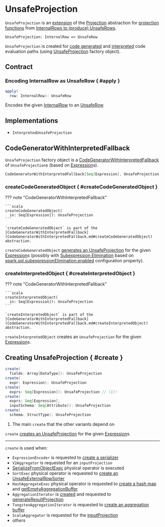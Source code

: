 # UnsafeProjection

`UnsafeProjection` is an [extension](#contract) of the [Projection](Projection.md) abstraction for [projection functions](#implementations) from [InternalRows to (produce) UnsafeRows](#apply).

```text
UnsafeProjection: InternalRow => UnsafeRow
```

`UnsafeProjection` is created for [code generated](#createCodeGeneratedObject) and [interpreted](#createInterpretedObject) code evaluation paths (using [UnsafeProjection](#CodeGeneratorWithInterpretedFallback) factory object).

## Contract

### Encoding InternalRow as UnsafeRow { #apply }

```scala
apply(
  row: InternalRow): UnsafeRow
```

Encodes the given [InternalRow](../InternalRow.md) to an [UnsafeRow](../UnsafeRow.md)

## Implementations

* `InterpretedUnsafeProjection`

## <span id="CodeGeneratorWithInterpretedFallback"> CodeGeneratorWithInterpretedFallback

`UnsafeProjection` factory object is a [CodeGeneratorWithInterpretedFallback](CodeGeneratorWithInterpretedFallback.md) of `UnsafeProjection`s (based on [Expression](Expression.md)s).

```scala
CodeGeneratorWithInterpretedFallback[Seq[Expression], UnsafeProjection]
```

### createCodeGeneratedObject { #createCodeGeneratedObject }

??? note "CodeGeneratorWithInterpretedFallback"

    ```scala
    createCodeGeneratedObject(
      in: Seq[Expression]): UnsafeProjection
    ```

    `createCodeGeneratedObject` is part of the [CodeGeneratorWithInterpretedFallback](CodeGeneratorWithInterpretedFallback.md#createCodeGeneratedObject) abstraction.

`createCodeGeneratedObject` [generates an UnsafeProjection](../whole-stage-code-generation/GenerateUnsafeProjection.md#generate) for the given [Expression](Expression.md)s (possibly with [Subexpression Elimination](../subexpression-elimination.md) based on [spark.sql.subexpressionElimination.enabled](../configuration-properties.md#spark.sql.subexpressionElimination.enabled) configuration property).

### createInterpretedObject { #createInterpretedObject }

??? note "CodeGeneratorWithInterpretedFallback"

    ```scala
    createInterpretedObject(
      in: Seq[Expression]): UnsafeProjection
    ```

    `createInterpretedObject` is part of the [CodeGeneratorWithInterpretedFallback](CodeGeneratorWithInterpretedFallback.md#createInterpretedObject) abstraction.

`createInterpretedObject` creates an `UnsafeProjection` for the given [Expression](Expression.md)s.

## Creating UnsafeProjection { #create }

```scala
create(
  fields: Array[DataType]): UnsafeProjection
create(
  expr: Expression): UnsafeProjection
create(
  exprs: Seq[Expression]): UnsafeProjection // (1)!
create(
  exprs: Seq[Expression],
  inputSchema: Seq[Attribute]): UnsafeProjection
create(
  schema: StructType): UnsafeProjection
```

1. The main `create` that the other variants depend on

`create` [creates an UnsafeProjection](CodeGeneratorWithInterpretedFallback.md#createObject) for the given [Expression](Expression.md)s.

---

`create` is used when:

* `ExpressionEncoder` is requested to [create a serializer](../ExpressionEncoder.md#apply)
* `V2Aggregator` is requested for an `inputProjection`
* [SerializeFromObjectExec](../physical-operators/SerializeFromObjectExec.md) physical operator is executed
* `SortExec` physical operator is requested to [create an UnsafeExternalRowSorter](../physical-operators/SortExec.md#createSorter)
* `HashAggregateExec` physical operator is requested to [create a hash map](../physical-operators/HashAggregateExec.md#createHashMap) and [getEmptyAggregationBuffer](../physical-operators/HashAggregateExec.md#getEmptyAggregationBuffer)
* `AggregationIterator` is [created](../aggregations/AggregationIterator.md#groupingProjection) and requested to [generateResultProjection](../aggregations/AggregationIterator.md#generateResultProjection)
* `TungstenAggregationIterator` is requested to [create an aggregation buffer](../aggregations/TungstenAggregationIterator.md#createNewAggregationBuffer)
* `ScalaAggregator` is requested for the [inputProjection](ScalaAggregator.md#inputProjection)
* _others_
